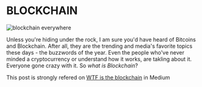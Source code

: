 # BLOCKCHAIN

![blockchain everywhere](https://cdn-images-1.medium.com/max/430/1*lU5kCwT7APHpcrXR5F-xUA.jpeg)

Unless you're hiding under the rock, I am sure you'd have heard of Bitcoins
and Blockchain. After all, they are the trending and media's favorite topics
these days - the buzzwords of the year. Even the people who've never minded a
cryptocurrency or understand how it works, are takling about it. Everyone
gone crazy with it. So *what is Blockchain*?

This post is strongly refered on [WTF is the blockchain](https://hackernoon.com/wtf-is-the-blockchain-1da89ba19348) in Medium
